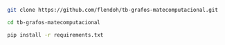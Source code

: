 ```sh
git clone https://github.com/flendoh/tb-grafos-matecomputacional.git
```



```sh
cd tb-grafos-matecomputacional
```



```sh
pip install -r requirements.txt
```
